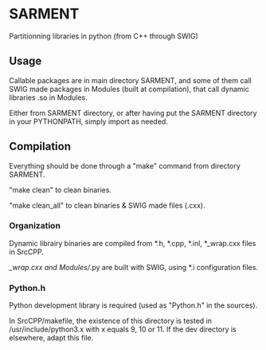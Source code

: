 # SARMENT
Partitionning libraries in python (from C++ through SWIG)

## Usage

Callable packages are in main directory SARMENT, and some of them
call SWIG made packages in Modules (built at compilation), that call
dynamic libraries .so in Modules.

Either from SARMENT directory, or after having put the SARMENT
directory in your PYTHONPATH, simply import as needed. 

## Compilation 

Everything should be done through a "make" command from directory
SARMENT.

"make clean"  to clean binaries.

"make clean_all" to clean binaries & SWIG made files (.cxx).

### Organization

Dynamic librairy binaries are compiled from *.h, *.cpp, *.inl, *_wrap.cxx
files in SrcCPP.

*_wrap.cxx and Modules/*.py are built with SWIG, using *.i
configuration files.

### Python.h

Python development library is required (used as "Python.h" in the
sources). 

In SrcCPP/makefile, the existence of this directory is tested in
/usr/include/python3.x with x equals 9, 10 or 11. If the dev directory
is elsewhere, adapt this file.


